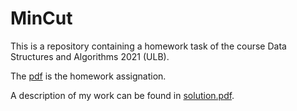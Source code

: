 # MinCut

This is a repository containing a homework task of the course Data Structures and Algorithms 2021 (ULB).

The [pdf](Assignment.pdf) is the homework assignation.

A description of my work can be found in [solution.pdf](solution.pdf).
